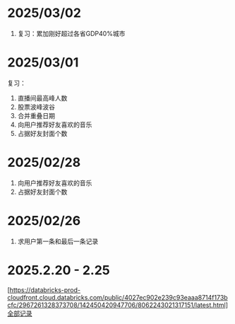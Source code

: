 
# 2025/03/02
1. 复习：累加刚好超过各省GDP40%城市

# 2025/03/01
复习：
1. 直播间最高峰人数
2. 股票波峰波谷
3. 合并重叠日期
4. 向用户推荐好友喜欢的音乐
5. 占据好友封面个数

# 2025/02/28
1. 向用户推荐好友喜欢的音乐
2. 占据好友封面个数

# 2025/02/26
1. 求用户第一条和最后一条记录

# 2025.2.20 - 2.25
[https://databricks-prod-cloudfront.cloud.databricks.com/public/4027ec902e239c93eaaa8714f173bcfc/2967261328373708/142450420947706/8062243021317151/latest.html]全部记录
